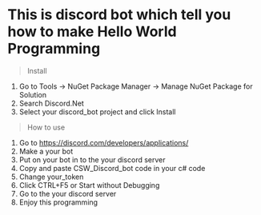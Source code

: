 # This is discord bot which tell you how to make Hello World Programming

>Install
1. Go to Tools -> NuGet Package Manager -> Manage NuGet Package for Solution
2. Search Discord.Net
3. Select your discord_bot project and click Install

>How to use
1. Go to https://discord.com/developers/applications/
2. Make a your bot
3. Put on your bot in to the your discord server
4. Copy and paste CSW_Discord_bot code in your c# code
5. Change your_token
6. Click CTRL+F5 or Start without Debugging
7. Go to the your discord server
8. Enjoy this programming
